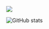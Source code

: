 <img src="https://img.shields.io/badge/Velog-3DDC84?style=plastic&logo=velog&logoColor=white"/>

<br>

![GitHub stats](https://github-readme-stats.vercel.app/api?username=Jamkris&show_icons=true&theme=radical)
